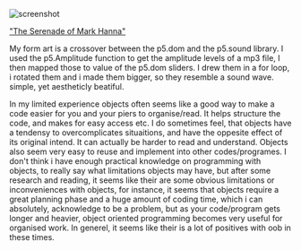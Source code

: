 ![screenshot](https://github.com/NickSander/Mini_ex/blob/gh-pages/Mini_ex(7)/mini%20ex%207.png)

["The Serenade of Mark Hanna"](https://rawgit.com/NickSander/Mini_ex/gh-pages/Mini_ex(7)/index.html)

My form art is a crossover between the p5.dom and the p5.sound library.
I used the p5.Amplitude function to get the amplitude levels of a mp3 file, I then mapped those to value of the p5.dom sliders. I drew them in a for loop, i rotated them and i made them bigger, so they resemble a sound wave. simple, yet aestheticly beatiful.

In my limited experience objects often seems like a good way to make a code easier for you and your piers to organise/read. It helps structure the code, and makes for easy access etc. I do sometimes feel, that objects have a tendensy to overcomplicates situaitions, and have the oppesite effect of its original intend. It can actually be harder to read and understand. Objects also seem very easy to reuse and implement into other codes/programes. I don't think i have enough practical knowledge on programming with objects, to really say what limitations objects may have, but after some research and reading, it seems like their are some obvious limitations or inconveniences with objects, for instance, it seems that objects require a great planning phase and a huge amount of coding time, which i can absolutely, acknowledge to be a problem, but as your code/program gets longer and heavier, object oriented programming becomes very useful for organised work. In generel, it seems like their is a lot of positives with oob in these times.
